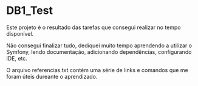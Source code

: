 # DB1_Test

Este projeto é o resultado das tarefas que consegui realizar no tempo disponível. 

Não consegui finalizar tudo, dediquei muito tempo aprendendo a utilizar o Symfony, lendo documentação, adicionando dependências, configurando IDE, etc.

O arquivo referencias.txt contém uma série de links e comandos que me foram úteis dureante o aprendizado.
